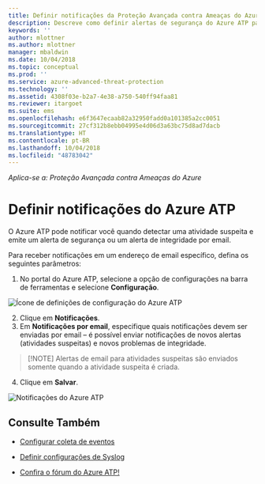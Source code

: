 ```yaml
---
title: Definir notificações da Proteção Avançada contra Ameaças do Azure | Microsoft Docs
description: Descreve como definir alertas de segurança do Azure ATP para que você seja notificado quando atividades suspeitas forem detectadas.
keywords: ''
author: mlottner
ms.author: mlottner
manager: mbaldwin
ms.date: 10/04/2018
ms.topic: conceptual
ms.prod: ''
ms.service: azure-advanced-threat-protection
ms.technology: ''
ms.assetid: 4308f03e-b2a7-4e38-a750-540ff94faa81
ms.reviewer: itargoet
ms.suite: ems
ms.openlocfilehash: e6f3647ecaab82a32950fadd0a101385a2cc0051
ms.sourcegitcommit: 27cf312b8ebb04995e4d06d3a63bc75d8ad7dacb
ms.translationtype: HT
ms.contentlocale: pt-BR
ms.lasthandoff: 10/04/2018
ms.locfileid: "48783042"
---
```

*Aplica-se a: Proteção Avançada contra Ameaças do Azure*


# <a name="set-azure-atp-notifications"></a>Definir notificações do Azure ATP

O Azure ATP pode notificar você quando detectar uma atividade suspeita e emite um alerta de segurança ou um alerta de integridade por email. 

Para receber notificações em um endereço de email específico, defina os seguintes parâmetros:


1. No portal do Azure ATP, selecione a opção de configurações na barra de ferramentas e selecione **Configuração**.

![Ícone de definições de configuração do Azure ATP](media/atp-config-menu.png)

2. Clique em **Notificações**.
3. Em **Notificações por email**, especifique quais notificações devem ser enviadas por email – é possível enviar notificações de novos alertas (atividades suspeitas) e novos problemas de integridade. 
 
 >  [!NOTE]
 >   Alertas de email para atividades suspeitas são enviados somente quando a atividade suspeita é criada.
 
4. Clique em **Salvar**.

 ![Notificações do Azure ATP](media/atp-notifications.png)



## <a name="see-also"></a>Consulte Também

- [Configurar coleta de eventos](configure-event-collection.md)

- [Definir configurações de Syslog](setting-syslog.md)
- [Confira o fórum do Azure ATP!](https://aka.ms/azureatpcommunity)
